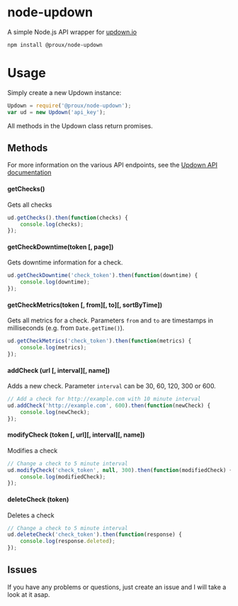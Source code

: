 # node-updown
A simple Node.js API wrapper for [updown.io](http://updown.io)

```
npm install @proux/node-updown
```

# Usage
Simply create a new Updown instance:
```javascript
Updown = require('@proux/node-updown');
var ud = new Updown('api_key');
```

All methods in the Updown class return promises.

## Methods
For more information on the various API endpoints, see the [Updown API documentation](https://updown.io/api)

#### getChecks()
Gets all checks
```javascript
ud.getChecks().then(function(checks) {
    console.log(checks);
});
```

#### getCheckDowntime(token [, page])
Gets downtime information for a check.
```javascript
ud.getCheckDowntime('check_token').then(function(downtime) {
    console.log(downtime);
});
```

#### getCheckMetrics(token [, from][, to][, sortByTime])
Gets all metrics for a check. Parameters `from` and `to` are timestamps in milliseconds (e.g. from `Date.getTime()`).
```javascript
ud.getCheckMetrics('check_token').then(function(metrics) {
    console.log(metrics);
});
```

#### addCheck (url [, interval][, name])
Adds a new check. Parameter `interval` can be 30, 60, 120, 300 or 600.
```javascript
// Add a check for http://example.com with 10 minute interval
ud.addCheck('http://example.com', 600).then(function(newCheck) {
    console.log(newCheck);
});
```

#### modifyCheck (token [, url][, interval][, name])
Modifies a check
```javascript
// Change a check to 5 minute interval
ud.modifyCheck('check_token', null, 300).then(function(modifiedCheck) {
    console.log(modifiedCheck);
});
```

#### deleteCheck (token)
Deletes a check
```javascript
// Change a check to 5 minute interval
ud.deleteCheck('check_token').then(function(response) {
    console.log(response.deleted);
});
```


## Issues
If you have any problems or questions, just create an issue and I will take a look at it asap.
